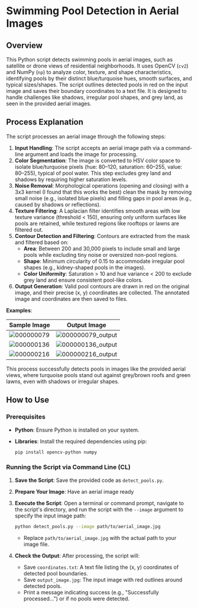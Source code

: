 # Swimming Pool Detection in Aerial Images

## Overview
This Python script detects swimming pools in aerial images, such as satellite or drone views of residential neighborhoods. It uses OpenCV (`cv2`) and NumPy (`np`) to analyze color, texture, and shape characteristics, identifying pools by their distinct blue/turquoise hues, smooth surfaces, and typical sizes/shapes. The script outlines detected pools in red on the input image and saves their boundary coordinates to a text file. It is designed to handle challenges like shadows, irregular pool shapes, and grey land, as seen in the provided aerial images.

## Process Explanation
The script processes an aerial image through the following steps:

1. **Input Handling**: The script accepts an aerial image path via a command-line argument and loads the image for processing.
2. **Color Segmentation**: The image is converted to HSV color space to isolate blue/turquoise pixels (hue: 80–120, saturation: 60–255, value: 80–255), typical of pool water. This step excludes grey land and shadows by requiring higher saturation levels.
3. **Noise Removal**: Morphological operations (opening and closing) with a 3x3 kernel (I found that this works the best) clean the mask by removing small noise (e.g., isolated blue pixels) and filling gaps in pool areas (e.g., caused by shadows or reflections).
4. **Texture Filtering**: A Laplacian filter identifies smooth areas with low texture variance (threshold < 150), ensuring only uniform surfaces like pools are retained, while textured regions like rooftops or lawns are filtered out.
5. **Contour Detection and Filtering**: Contours are extracted from the mask and filtered based on:
   - **Area**: Between 200 and 30,000 pixels to include small and large pools while excluding tiny noise or oversized non-pool regions.
   - **Shape**: Minimum circularity of 0.15 to accommodate irregular pool shapes (e.g., kidney-shaped pools in the images).
   - **Color Uniformity**: Saturation > 10 and hue variance < 200 to exclude grey land and ensure consistent pool-like colors.
6. **Output Generation**: Valid pool contours are drawn in red on the original image, and their precise (x, y) coordinates are collected. The annotated image and coordinates are then saved to files.

**Examples**:

| Sample Image | Output Image |
|-------------|-------------|
| ![000000079](https://github.com/user-attachments/assets/5ae01f72-aa1f-4149-a275-d16b7e0d72cb) | ![000000079_output](https://github.com/user-attachments/assets/57536561-666b-48dd-9070-0aab571feb83) |
| ![000000136](https://github.com/user-attachments/assets/4ffa0818-c67f-4938-904d-3088f3340d88) | ![000000136_output](https://github.com/user-attachments/assets/1655ffa6-ab45-42b4-9d8e-dd1b0f8ab501) |
| ![000000216](https://github.com/user-attachments/assets/27b4eaea-f3b3-4e44-9842-acf534228613) | ![000000216_output](https://github.com/user-attachments/assets/27a2160d-f091-46d1-83eb-344fef1a5b0b) |



This process successfully detects pools in images like the provided aerial views, where turquoise pools stand out against grey/brown roofs and green lawns, even with shadows or irregular shapes.

## How to Use

### Prerequisites
- **Python**: Ensure Python is installed on your system.
- **Libraries**: Install the required dependencies using pip:
  
  ```bash
  pip install opencv-python numpy
  ```

### Running the Script via Command Line (CL)
1. **Save the Script**: Save the provided code as `detect_pools.py`.
2. **Prepare Your Image**: Have an aerial image ready
3. **Execute the Script**: Open a terminal or command prompt, navigate to the script's directory, and run the script with the `--image` argument to specify the input image path:
   
   ```bash
   python detect_pools.py --image path/to/aerial_image.jpg
   ```
   
   - Replace `path/to/aerial_image.jpg` with the actual path to your image file.
     
5. **Check the Output**: After processing, the script will:
   - Save `coordinates.txt`: A text file listing the (x, y) coordinates of detected pool boundaries.
   - Save `output_image.jpg`: The input image with red outlines around detected pools.
   - Print a message indicating success (e.g., "Successfully processed...") or if no pools were detected.
